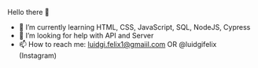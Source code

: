 Hello there 👋

- 🌱 I’m currently learning HTML, CSS, JavaScript, SQL, NodeJS, Cypress
- 🤔 I’m looking for help with API and Server
- 📫 How to reach me: luidgi.felix1@gmaiil.com OR @luidgifelix (Instagram)
